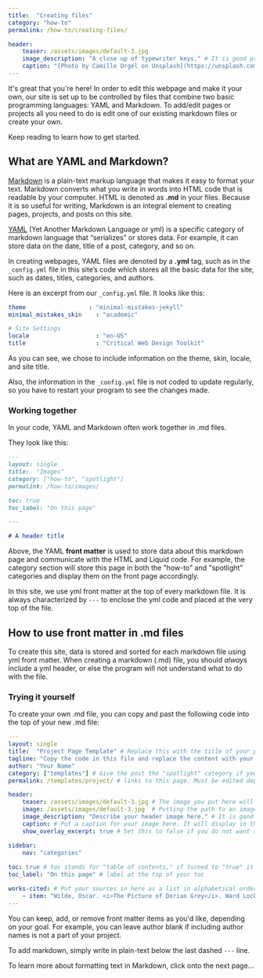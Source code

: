 ```yaml
---
title:  "Creating files"
category: "how-to"
permalink: /how-to/creating-files/

header:
    teaser: /assets/images/default-3.jpg
    image_description: "A close up of typewriter keys." # It is good practice to include an image desription as alt text.
    caption: "[Photo by Camille Orgel on Unsplash](https://unsplash.com/@cam_bam)" # Put a caption for your image here. It will display in the bottom right corner of the image.
---
```


It's great that you're here! In order to edit this webpage and make it your own, our site is set up to be controlled by files that combine two basic programming languages: YAML and Markdown. To add/edit pages or projects all you need to do is edit one of our existing markdown files or create your own. 

Keep reading to learn how to get started. 

## What are YAML and Markdown?

[Markdown](https://www.markdownguide.org/) is a plain-text markup language that makes it easy to format your text. Markdown converts what you write in words into HTML code that is readable by your computer. HTML is denoted as **.md** in your files. Because it is so useful for writing, Markdown is an integral element to creating pages, projects, and posts on this site.  


[YAML](https://www.cloudbees.com/blog/yaml-tutorial-everything-you-need-get-started) (Yet Another Markdown Language or yml) is a specific category of markdown language that “serializes” or stores data. For example, it can store data on the date, title of a post, category, and so on. 

In creating webpages, YAML files are denoted by a **.yml** tag, such as in the `_config.yml` file in this site’s code which stores all the basic data for the site, such as dates, titles, categories, and authors. 

Here is an excerpt from our `_config.yml` file. It looks like this: 

```yaml
theme                  : "minimal-mistakes-jekyll"
minimal_mistakes_skin    : "academic" 

# Site Settings
locale                   : "en-US"
title                    : "Critical Web Design Toolkit"
```

As you can see, we chose to include information on the theme, skin, locale, and site title.

Also, the information in the `_config.yml` file is not coded to update regularly, so you have to restart your program to see the changes made. 

### Working together

In your code, YAML and Markdown often work together in .md files. 

They look like this:

```markdown 
---
layout: single
title:  "Images"
category: ["how-to", "spotlight"]
permalink: /how-to/images/

toc: true
toc_label: "On this page"

---

# A header title

```

Above, the YAML **front matter** is used to store data about this markdown page and communicate with the HTML and Liquid code. For example, the category section will store this page in both the "how-to" and "spotlight" categories and display them on the front page accordingly.   

In this site, we use yml front matter at the top of every markdown file. It is always characterized by `---` to enclose the yml code and placed at the very top of the file.  

## How to use front matter in .md files

To create this site, data is stored and sorted for each markdown file using yml front matter. When creating a markdown (.md) file, you should *always* include a yml header, or else the program will not understand what to do with the file.  

### Trying it yourself

To create your own .md file, you can copy and past the following code into the top of your new .md file:

```yaml
---
layout: single
title:  "Project Page Template" # Replace this with the title of your project.
tagline: "Copy the code in this file and replace the content with your own." # Add your own tagline or leave this line empty.
author: "Your Name"
category: ["templates"] # Give the post the "spotlight" category if you want it to appear in a large box on the homepage, or give it a category that matches one in _data/content.yml .
permalink: /templates/project/ # links to this page. Must be edited depending on page title.

header:
    teaser: /assets/images/default-3.jpg # The image you put here will appear as a teaser on the site's homepage.
    image: /assets/images/default-3.jpg  # Putting the path to an image here will add a header image.
    image_description: "Describe your header image here." # It is good practice to include an image desription as alt text.
    caption: # Put a caption for your image here. It will display in the bottom right corner of the image. This is a good place to give credit to the photographer or source.
    show_overlay_excerpt: true # Set this to false if you do not want a tagline or excerpt to appear in your page header.

sidebar:
    nav: "categories"
    
toc: true # toc stands for "table of contents," if turned to "true" it automatically generates a table of contents based on your markdown headings, either h1 #, h2 ##, or h3 ### 
toc_label: "On this page" # label at the top of your toc

works-cited: # Put your sources in here as a list in alphabetical order, each item should be in quotations, add italics using html tags <i></i>. The first item is an example...
    - item: "Wilde, Oscar. <i>The Picture of Dorian Grey</i>. Ward Lock & Co., 1891, https://en.wikisource.org/wiki/The_Picture_of_Dorian_Gray_(1891)."
---
```

You can keep, add, or remove front matter items as you'd like, depending on your goal. For example, you can leave author blank if including author names is not a part of your project. 

To add markdown, simply write in plain-text below the last dashed `---` line.

To learn more about formatting text in Markdown, click onto the next page... 
